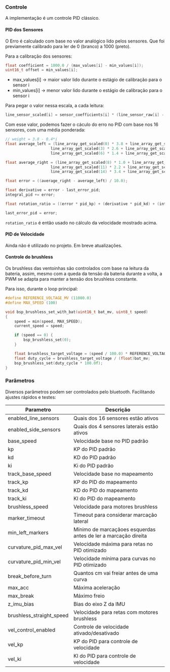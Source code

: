### Controle

A implementação é um controle PID clássico.

#### PID dos Sensores

O Erro é calculado com base no valor analógico lido pelos sensores. Que foi previamente calibrado para ler de 0 (branco) a 1000 (preto).

Para a calibração dos sensores:

```C
float coefficient = 1000.0 / (max_values[i] - min_values[i]);
uint16_t offset = min_values[i];
```

- max_values[i] -> maior valor lido durante o estágio de calibração para o sensor i
- min_values[i] -> menor valor lido durante o estágio de calibração para o sensor i

Para pegar o valor nessa escala, a cada leitura:

```C
line_sensor_scaled[i] = sensor_coefficients[i] * (line_sensor_raw[i] - sensor_offsets[i]);
```

Com esse valor, podemos fazer o cáculo do erro no PID com base nos 16 sensores, com uma média ponderada:

```C
// weight = 3.8 - 0.4*i
float average_left = (line_array_get_scaled(0) * 3.8 + line_array_get_scaled(1) * 3.4 + line_array_get_scaled(2) * 3.0 +
                    line_array_get_scaled(3) * 2.6 + line_array_get_scaled(4) * 2.2 + line_array_get_scaled(5) * 1.8 +
                    line_array_get_scaled(6) * 1.4 + line_array_get_scaled(7) * 1.0) / 8.0;

float average_right = (line_array_get_scaled(8) * 1.0 + line_array_get_scaled(9) * 1.4 + line_array_get_scaled(10) * 1.8 +
                    line_array_get_scaled(11) * 2.2 + line_array_get_scaled(12) * 2.6 + line_array_get_scaled(13) * 3.0 +
                    line_array_get_scaled(14) * 3.4 + line_array_get_scaled(15) * 3.8) / 8.0;

float error = ((average_right - average_left) / 10.0);

float derivative = error - last_error_pid;
integral_pid += error;

float rotation_ratio = ((error * pid_kp) + (derivative * pid_kd) + (integral_pid * pid_ki)) / PID_MULTIPLICATION_FACTOR;

last_error_pid = error;
```

`rotation_ratio` é então usado no cálculo da velocidade mostrado acima.

#### PID de Velocidade

Ainda não é utilizado no projeto. Em breve atualizações.

#### Controle do brushless

Os brushless das ventoinhas são controlados com base na leitura da bateria, assim, mesmo com a queda da tensão da bateria durante a volta, a PWM se adapta para manter a tensão dos brushless constante.

Para isso, durante o loop principal:

```C
#define REFERENCE_VOLTAGE_MV (11000.0)
#define MAX_SPEED (100)

void bsp_brushless_set_with_bat(uint16_t bat_mv, uint8_t speed)
{
    speed = min(speed, MAX_SPEED);
    current_speed = speed;

    if (speed == 0) {
        bsp_brushless_set(0);
    }

    float brushless_target_voltage = (speed / 100.0) * REFERENCE_VOLTAGE_MV;
    float duty_cycle = brushless_target_voltage / (float)bat_mv;
    bsp_brushless_set(duty_cycle * 100.0f);
}
```

### Parâmetros

Diversos parâmetros podem ser controlados pelo bluetooth. Facilitando ajustes rápidos e testes:

| Parametro                | Descrição                                                      |
| ------------------------ | -------------------------------------------------------------- |
| enabled_line_sensors     | Quais dos 16 sensores estão ativos                             |
| enabled_side_sensors     | Quais dos 4 sensores laterais estão ativos                     |
| base_speed               | Velocidade base no PID padrão                                  |
| kp                       | KP do PID padrão                                               |
| kd                       | KD do PID padrão                                               |
| ki                       | Ki do PID padrão                                               |
| track_base_speed         | Velocidade base no mapeamento                                  |
| track_kp                 | KP do PID do mapeamento                                        |
| track_kd                 | KD do PID do mapeamento                                        |
| track_ki                 | KI do PID do mapeamento                                        |
| brushless_speed          | Velocidade para motores brushless                              |
| marker_timeout           | Timeout para considerar marcação lateral                       |
| min_left_markers         | Mínimo de marcaçãoes esquerdas antes de ler a marcação direita |
| curvature_pid_max_vel    | Velocidade máxima para retas no PID otimizado                  |
| curvature_pid_min_vel    | Velocidade mínima para curvas no PID otimizado                 |
| break_before_turn        | Quantos cm vai freiar antes de uma curva                       |
| max_acc                  | Máxima aceleração                                              |
| max_break                | Máximo freio                                                   |
| z_imu_bias               | Bias do eixo Z da IMU                                          |
| brushless_straight_speed | Velocidade para retas com motores brushless                    |
| vel_control_enabled      | Controle de velocidade ativado/desativado                      |
| vel_kp                   | KP do PID para controle de velocidade                          |
| vel_ki                   | KI do PID para controle de velocidade                          |
